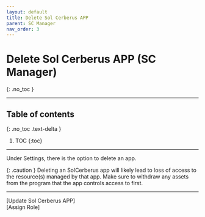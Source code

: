 ```yaml
---
layout: default
title: Delete Sol Cerberus APP
parent: SC Manager
nav_order: 3
---
```


# Delete Sol Cerberus APP (SC Manager)
{: .no_toc }

---


## Table of contents
{: .no_toc .text-delta }

1. TOC
{:toc}

---
Under Settings, there is the option to delete an app.

{: .caution }
Deleting an SolCerberus app will likely lead to loss of access to the resource(s) managed by that app. 
Make sure to withdraw any assets from the program that the app controls access to first.


---

<div class="prev-next">
<div markdown="1">
[Update Sol Cerberus APP]
</div>
<div markdown="1">
[Assign Role]
</div>
</div>

[Update Sol Cerberus APP]: ../update-sol-cerberus-app
[Assign Role]: ../assign-role
